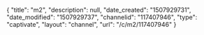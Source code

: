 {
    "title": "m2",
    "description": null,
    "date_created": "1507929731",
    "date_modified": "1507929737",
    "channelid": "117407946",
    "type": "captivate",
    "layout": "channel",
    "url": "\/c\/m2\/117407946"
}